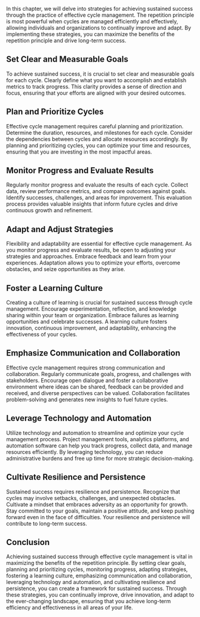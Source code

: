 
In this chapter, we will delve into strategies for achieving sustained success through the practice of effective cycle management. The repetition principle is most powerful when cycles are managed efficiently and effectively, allowing individuals and organizations to continually improve and adapt. By implementing these strategies, you can maximize the benefits of the repetition principle and drive long-term success.

## Set Clear and Measurable Goals

To achieve sustained success, it is crucial to set clear and measurable goals for each cycle. Clearly define what you want to accomplish and establish metrics to track progress. This clarity provides a sense of direction and focus, ensuring that your efforts are aligned with your desired outcomes.

## Plan and Prioritize Cycles

Effective cycle management requires careful planning and prioritization. Determine the duration, resources, and milestones for each cycle. Consider the dependencies between cycles and allocate resources accordingly. By planning and prioritizing cycles, you can optimize your time and resources, ensuring that you are investing in the most impactful areas.

## Monitor Progress and Evaluate Results

Regularly monitor progress and evaluate the results of each cycle. Collect data, review performance metrics, and compare outcomes against goals. Identify successes, challenges, and areas for improvement. This evaluation process provides valuable insights that inform future cycles and drive continuous growth and refinement.

## Adapt and Adjust Strategies

Flexibility and adaptability are essential for effective cycle management. As you monitor progress and evaluate results, be open to adjusting your strategies and approaches. Embrace feedback and learn from your experiences. Adaptation allows you to optimize your efforts, overcome obstacles, and seize opportunities as they arise.

## Foster a Learning Culture

Creating a culture of learning is crucial for sustained success through cycle management. Encourage experimentation, reflection, and knowledge sharing within your team or organization. Embrace failures as learning opportunities and celebrate successes. A learning culture fosters innovation, continuous improvement, and adaptability, enhancing the effectiveness of your cycles.

## Emphasize Communication and Collaboration

Effective cycle management requires strong communication and collaboration. Regularly communicate goals, progress, and challenges with stakeholders. Encourage open dialogue and foster a collaborative environment where ideas can be shared, feedback can be provided and received, and diverse perspectives can be valued. Collaboration facilitates problem-solving and generates new insights to fuel future cycles.

## Leverage Technology and Automation

Utilize technology and automation to streamline and optimize your cycle management process. Project management tools, analytics platforms, and automation software can help you track progress, collect data, and manage resources efficiently. By leveraging technology, you can reduce administrative burdens and free up time for more strategic decision-making.

## Cultivate Resilience and Persistence

Sustained success requires resilience and persistence. Recognize that cycles may involve setbacks, challenges, and unexpected obstacles. Cultivate a mindset that embraces adversity as an opportunity for growth. Stay committed to your goals, maintain a positive attitude, and keep pushing forward even in the face of difficulties. Your resilience and persistence will contribute to long-term success.

## Conclusion

Achieving sustained success through effective cycle management is vital in maximizing the benefits of the repetition principle. By setting clear goals, planning and prioritizing cycles, monitoring progress, adapting strategies, fostering a learning culture, emphasizing communication and collaboration, leveraging technology and automation, and cultivating resilience and persistence, you can create a framework for sustained success. Through these strategies, you can continually improve, drive innovation, and adapt to the ever-changing landscape, ensuring that you achieve long-term efficiency and effectiveness in all areas of your life.
